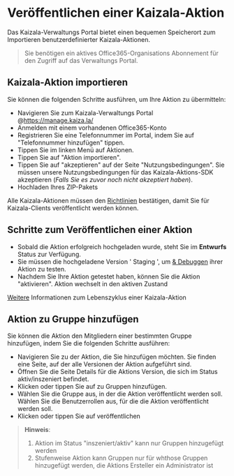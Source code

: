 # <a name="publish-a-kaizala-action"></a>Veröffentlichen einer Kaizala-Aktion

Das Kaizala-Verwaltungs Portal bietet einen bequemen Speicherort zum Importieren benutzerdefinierter Kaizala-Aktionen.

>   Sie benötigen ein aktives Office365-Organisations Abonnement für den Zugriff auf das Verwaltungs Portal.

## <a name="import-kaizala-action"></a>Kaizala-Aktion importieren
Sie können die folgenden Schritte ausführen, um Ihre Aktion zu übermitteln:
*   Navigieren Sie zum Kaizala-Verwaltungs Portal @https://manage.kaiza.la/
*   Anmelden mit einem vorhandenen Office365-Konto
*   Registrieren Sie eine Telefonnummer im Portal, indem Sie auf "Telefonnummer hinzufügen" tippen.
*   Tippen Sie im linken Menü auf Aktionen.
*   Tippen Sie auf "Aktion importieren".
*   Tippen Sie auf "akzeptieren" auf der Seite "Nutzungsbedingungen". Sie müssen unsere Nutzungsbedingungen für das Kaizala-Aktions-SDK akzeptieren (*Falls Sie es zuvor noch nicht akzeptiert haben*).
*   Hochladen Ihres ZIP-Pakets

Alle Kaizala-Aktionen müssen den [Richtlinien](validation.md) bestätigen, damit Sie für Kaizala-Clients veröffentlicht werden können.

## <a name="steps-to-publish-an-action"></a>Schritte zum Veröffentlichen einer Aktion
*   Sobald die Aktion erfolgreich hochgeladen wurde, steht Sie im **Entwurfs** Status zur Verfügung.
*   Sie müssen die hochgeladene Version ' Staging ', um [& Debuggen](test.md) ihrer Aktion zu testen.
*   Nachdem Sie Ihre Aktion getestet haben, können Sie die Aktion "aktivieren". Aktion wechselt in den aktiven Zustand

[Weitere](ActionLifecycle.md) Informationen zum Lebenszyklus einer Kaizala-Aktion

## <a name="add-action-to-group"></a>Aktion zu Gruppe hinzufügen
Sie können die Aktion den Mitgliedern einer bestimmten Gruppe hinzufügen, indem Sie die folgenden Schritte ausführen:
*   Navigieren Sie zu der Aktion, die Sie hinzufügen möchten. Sie finden eine Seite, auf der alle Versionen der Aktion aufgeführt sind.
*   Öffnen Sie die Seite Details für die Aktions Version, die sich im Status aktiv/inszeniert befindet.
*   Klicken oder tippen Sie auf zu Gruppen hinzufügen.
*   Wählen Sie die Gruppe aus, in der die Aktion veröffentlicht werden soll. Wählen Sie die Benutzerrollen aus, für die die Aktion veröffentlicht werden soll.
*   Klicken oder tippen Sie auf veröffentlichen

> **Hinweis**:<ol>
    <li>Aktion im Status "inszeniert/aktiv" kann nur Gruppen hinzugefügt werden</li>
    <li>Stufenweise Aktion kann Gruppen nur für whthose Gruppen hinzugefügt werden, die Aktions Ersteller ein Administrator ist </li>
    </ol>
